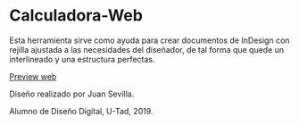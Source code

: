 # Calculadora-Web

Esta herramienta sirve como ayuda para crear documentos de InDesign con rejilla ajustada a las necesidades del diseñador, de tal forma que quede un interlineado y una estructura perfectas.

[Preview web](http://htmlpreview.github.io/?https://github.com/VickTL/Calculadora-Web/blob/Calc/main.html)

Diseño realizado por Juan Sevilla.

Alumno de Diseño Digital, U-Tad, 2019.
